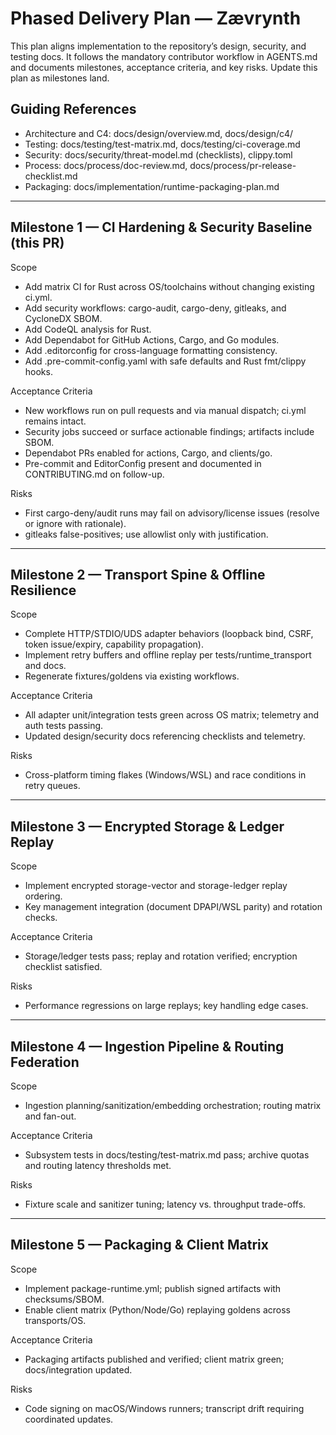 # Phased Delivery Plan — Zævrynth

This plan aligns implementation to the repository’s design, security, and testing docs.
It follows the mandatory contributor workflow in AGENTS.md and documents milestones,
acceptance criteria, and key risks. Update this plan as milestones land.

## Guiding References
- Architecture and C4: docs/design/overview.md, docs/design/c4/
- Testing: docs/testing/test-matrix.md, docs/testing/ci-coverage.md
- Security: docs/security/threat-model.md (checklists), clippy.toml
- Process: docs/process/doc-review.md, docs/process/pr-release-checklist.md
- Packaging: docs/implementation/runtime-packaging-plan.md

---

## Milestone 1 — CI Hardening & Security Baseline (this PR)

Scope
- Add matrix CI for Rust across OS/toolchains without changing existing ci.yml.
- Add security workflows: cargo-audit, cargo-deny, gitleaks, and CycloneDX SBOM.
- Add CodeQL analysis for Rust.
- Add Dependabot for GitHub Actions, Cargo, and Go modules.
- Add .editorconfig for cross-language formatting consistency.
- Add .pre-commit-config.yaml with safe defaults and Rust fmt/clippy hooks.

Acceptance Criteria
- New workflows run on pull requests and via manual dispatch; ci.yml remains intact.
- Security jobs succeed or surface actionable findings; artifacts include SBOM.
- Dependabot PRs enabled for actions, Cargo, and clients/go.
- Pre-commit and EditorConfig present and documented in CONTRIBUTING.md on follow-up.

Risks
- First cargo-deny/audit runs may fail on advisory/license issues (resolve or ignore with rationale).
- gitleaks false-positives; use allowlist only with justification.

---

## Milestone 2 — Transport Spine & Offline Resilience

Scope
- Complete HTTP/STDIO/UDS adapter behaviors (loopback bind, CSRF, token issue/expiry, capability propagation).
- Implement retry buffers and offline replay per tests/runtime_transport and docs.
- Regenerate fixtures/goldens via existing workflows.

Acceptance Criteria
- All adapter unit/integration tests green across OS matrix; telemetry and auth tests passing.
- Updated design/security docs referencing checklists and telemetry.

Risks
- Cross-platform timing flakes (Windows/WSL) and race conditions in retry queues.

---

## Milestone 3 — Encrypted Storage & Ledger Replay

Scope
- Implement encrypted storage-vector and storage-ledger replay ordering.
- Key management integration (document DPAPI/WSL parity) and rotation checks.

Acceptance Criteria
- Storage/ledger tests pass; replay and rotation verified; encryption checklist satisfied.

Risks
- Performance regressions on large replays; key handling edge cases.

---

## Milestone 4 — Ingestion Pipeline & Routing Federation

Scope
- Ingestion planning/sanitization/embedding orchestration; routing matrix and fan-out.

Acceptance Criteria
- Subsystem tests in docs/testing/test-matrix.md pass; archive quotas and routing latency thresholds met.

Risks
- Fixture scale and sanitizer tuning; latency vs. throughput trade-offs.

---

## Milestone 5 — Packaging & Client Matrix

Scope
- Implement package-runtime.yml; publish signed artifacts with checksums/SBOM.
- Enable client matrix (Python/Node/Go) replaying goldens across transports/OS.

Acceptance Criteria
- Packaging artifacts published and verified; client matrix green; docs/integration updated.

Risks
- Code signing on macOS/Windows runners; transcript drift requiring coordinated updates.

